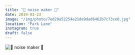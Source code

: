 ```yaml
---
title: "📢 noise maker 📢"
date: 2019-03-23
image: "/img/photo/7ed29a52254e21de9dad6462b7c73ce0.jpg"
location: "Park Lane"
instagram: true
draft: false
---
```


![📢 noise maker 📢](/img/photo/7ed29a52254e21de9dad6462b7c73ce0.jpg)
